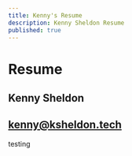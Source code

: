 ```yaml
---
title: Kenny's Resume
description: Kenny Sheldon Resume
published: true
---
```


# Resume

## Kenny Sheldon

## kenny@ksheldon.tech

testing
